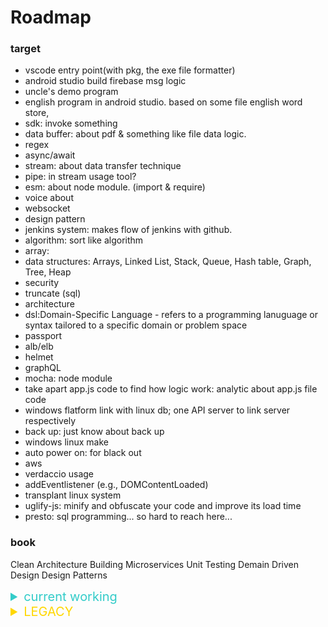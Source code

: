 # Roadmap

### target
- vscode entry point(with pkg, the exe file formatter)
- android studio build firebase msg logic
- uncle's demo program
- english program in android studio. based on some file english word store, 
- sdk: invoke something
- data buffer: about pdf & something like file data logic.
- regex
- async/await
- stream: about data transfer technique
- pipe: in stream usage tool?
- esm: about node module. (import & require)
- voice about
- websocket
- design pattern
- jenkins system: makes flow of jenkins with github.
- algorithm: sort like algorithm
- array: 
- data structures: Arrays, Linked List, Stack, Queue, Hash table, Graph, Tree, Heap
- security
- truncate (sql)
- architecture
- dsl:Domain-Specific Language - refers to a programming lanuguage or syntax tailored to a specific domain or problem space
- passport
- alb/elb
- helmet
- graphQL
- mocha: node module 
- take apart app.js code to find how logic work: analytic about app.js file code
- windows flatform link with linux db; one API server to link server respectively
- back up: just know about back up 
- windows linux make 
- auto power on: for black out
- aws
- verdaccio usage
- addEventlistener (e.g., DOMContentLoaded)
- transplant linux system
- uglify-js: minify and obfuscate your code and improve its load time
- presto: sql programming... so hard to reach here...

### book

Clean Architecture
Building Microservices
Unit Testing
Demain Driven Design
Design Patterns

<details><summary style="color: rgb(51, 204, 201); font-size:1.25rem">current working</summary>

<details><summary>uncles's demo program</summary>

- link with Django and c program

</details>

</details>


<details><summary style="color:gold; font-size:1.25rem;">LEGACY</summary>

<details><summary></summary>

</details>

</details>